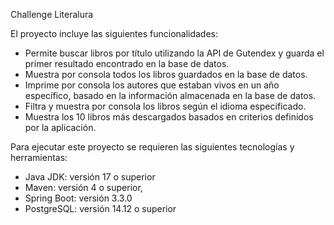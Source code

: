Challenge Literalura

El proyecto incluye las siguientes funcionalidades:

- Permite buscar libros por título utilizando la API de Gutendex y guarda el primer resultado encontrado en la base de datos.
- Muestra por consola todos los libros guardados en la base de datos.
- Imprime por consola los autores que estaban vivos en un año específico, basado en la información almacenada en la base de datos.
- Filtra y muestra por consola los libros según el idioma especificado.
- Muestra los 10 libros más descargados basados en criterios definidos por la aplicación.
  
Para ejecutar este proyecto se requieren las siguientes tecnologías y herramientas:

- Java JDK: versión 17 o superior
- Maven: versión 4 o superior,
- Spring Boot: versión 3.3.0
- PostgreSQL: versión 14.12 o superior


